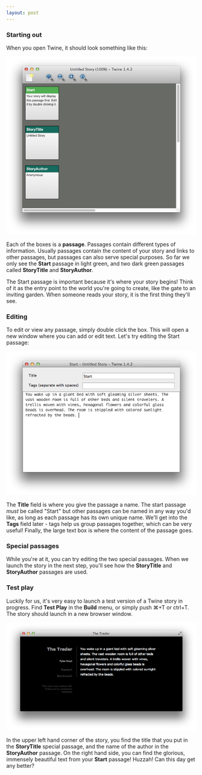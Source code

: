 ```yaml
---
layout: post
---
```


### Starting out

When you open Twine, it should look something like this:

![An empty twine project](images/intro/1.png)

Each of the boxes is a **passage**. Passages contain different types of information. Usually passages contain the content of your story and links to other passages, but passages can also serve special purposes. So far we only see the **Start** passage in light green, and two dark green passages called **StoryTitle** and **StoryAuthor**.

The Start passage is important because it's where your story begins! Think of it as the entry point to the world you're going to create, like the gate to an inviting garden. When someone reads your story, it is the first thing they'll see.

### Editing

To edit or view any passage, simply double click the box. This will open a new window where you can add or edit text. Let's try editing the Start passage:

![Edit window](images/intro/2.png)

The **Title** field is where you give the passage a name. The start passage *must* be called "Start" but other passages can be named in any way you'd like, as long as each passage has its own unique name. We'll get into the **Tags** field later - tags help us group passages together, which can be very useful! Finally, the large text box is where the content of the passage goes. 

### Special passages

While you're at it, you can try editing the two special passages. When we launch the story in the next step, you'll see how the **StoryTitle** and **StoryAuthor** passages are used.

### Test play

Luckily for us, it's very easy to launch a test version of a Twine story in progress. Find **Test Play** in the **Build** menu, or simply push ⌘+T or ctrl+T. The story should launch in a new browser window.

![Test play](images/intro/3.png)

In the upper left hand corner of the story, you find the title that you put in the **StoryTitle** special passage, and the name of the author in the **StoryAuthor** passage. On the right hand side, you can find the glorious, immensely beautiful text from your **Start** passage! Huzzah! Can this day get any better?